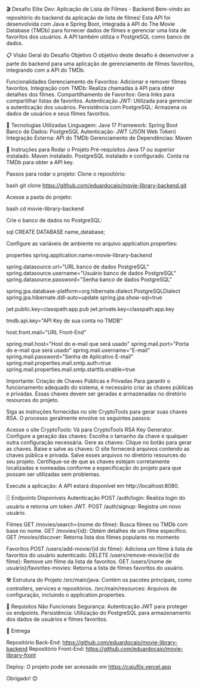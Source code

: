 🎬 Desafio Elite Dev: Aplicação de Lista de Filmes - Backend
Bem-vindo ao repositório do backend da aplicação de lista de filmes! Esta API foi desenvolvida com Java e Spring Boot, integrada à API do The Movie Database (TMDb) para fornecer dados de filmes e gerenciar uma lista de favoritos dos usuários. A API também utiliza o PostgreSQL como banco de dados.

📋 Visão Geral do Desafio
Objetivo
O objetivo deste desafio é desenvolver a parte do backend para uma aplicação de gerenciamento de filmes favoritos, integrando com a API do TMDb.

Funcionalidades
Gerenciamento de Favoritos: Adicionar e remover filmes favoritos.
Integração com TMDb: Realiza chamadas à API para obter detalhes dos filmes.
Compartilhamento de Favoritos: Gera links para compartilhar listas de favoritos.
Autenticação JWT: Utilizada para gerenciar a autenticação dos usuários.
Persistência com PostgreSQL: Armazena os dados de usuários e seus filmes favoritos.

🔧 Tecnologias Utilizadas
Linguagem: Java 17
Framework: Spring Boot
Banco de Dados: PostgreSQL
Autenticação: JWT (JSON Web Token)
Integração Externa: API do TMDb
Gerenciamento de Dependências: Maven

🚀 Instruções para Rodar o Projeto
Pré-requisitos
Java 17 ou superior instalado.
Maven instalado.
PostgreSQL instalado e configurado.
Conta na TMDb para obter a API key.

Passos para rodar o projeto:
Clone o repositório:

bash
git clone https://github.com/eduardocaio/movie-library-backend.git

Acesse a pasta do projeto:

bash
cd movie-library-backend

Crie o banco de dados no PostgreSQL:

sql
CREATE DATABASE name_database;

Configure as variáveis de ambiente no arquivo application.properties:

properties
spring.application.name=movie-library-backend

spring.datasource.url="URL banco de dados PostgreSQL"
spring.datasource.username="Usuário banco de dados PostgreSQL"
spring.datasource.password="Senha banco de dados PostgreSQL"

spring.jpa.database-platform=org.hibernate.dialect.PostgreSQLDialect
spring.jpa.hibernate.ddl-auto=update
spring.jpa.show-sql=true

jwt.public.key=classpath:app.pub
jwt.private.key=classpath:app.key

tmdb.api.key="API Key de sua conta no TMDB"

host.front.mail="URL Front-End"

spring.mail.host="Host do e-mail que será usado"
spring.mail.port="Porta do e-mail que será usado"
spring.mail.username="E-mail"
spring.mail.password="Senha de Aplicativo E-mail"
spring.mail.properties.mail.smtp.auth=true
spring.mail.properties.mail.smtp.starttls.enable=true

Importante: Criação de Chaves Públicas e Privadas
Para garantir o funcionamento adequado do sistema, é necessário criar as chaves públicas e privadas. Essas chaves devem ser geradas e armazenadas no diretório resources do projeto.

Siga as instruções fornecidas no site CryptoTools para gerar suas chaves RSA. O processo geralmente envolve os seguintes passos:

Acesse o site CryptoTools: Vá para CryptoTools RSA Key Generator.
Configure a geração das chaves: Escolha o tamanho da chave e qualquer outra configuração necessária.
Gere as chaves: Clique no botão para gerar as chaves.
Baixe e salve as chaves: O site fornecerá arquivos contendo as chaves pública e privada. Salve esses arquivos no diretório resources do seu projeto.
Certifique-se de que as chaves estejam corretamente localizadas e nomeadas conforme a especificação do projeto para que possam ser utilizadas sem problemas.

Execute a aplicação:
A API estará disponível em http://localhost:8080.

🗄️ Endpoints Disponíveis
Autenticação
POST /auth/login: Realiza login do usuário e retorna um token JWT.
POST /auth/signup: Registra um novo usuário.

Filmes
GET /movies/search={nome do filme}: Busca filmes no TMDb com base no nome.
GET /movies/{id}: Obtém detalhes de um filme específico.
GET /movies/discover: Retorna lista dos filmes populares no momento

Favoritos
POST /users/add-movie/{id do filme}: Adiciona um filme à lista de favoritos do usuário autenticado.
DELETE /users/remove-movie/{id do filme}: Remove um filme da lista de favoritos.
GET /users/{nome de usuário}/favorites-movies: Retorna a lista de filmes favoritos do usuário.

🛠️ Estrutura do Projeto
/src/main/java: Contém os pacotes principais, como controllers, services e repositórios.
/src/main/resources: Arquivos de configuração, incluindo o application.properties.

🎯 Requisitos Não Funcionais
Segurança: Autenticação JWT para proteger os endpoints.
Persistência: Utilização do PostgreSQL para armazenamento dos dados de usuários e filmes favoritos.

📨 Entrega

Repositório Back-End: https://github.com/eduardocaio/movie-library-backend
Repositório Front-End: https://github.com/eduardocaio/movie-library-front

Deploy: O projeto pode ser acessado em https://cajuflix.vercel.app

Obrigado! 😊
